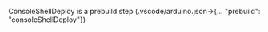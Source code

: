 ConsoleShellDeploy is a prebuild step (.vscode/arduino.json->{... "prebuild": "consoleShellDeploy"})